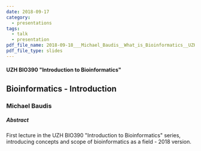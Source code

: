 ```yaml
---
date: 2018-09-17
category:
  - presentations
tags:
  - talk
  - presentation
pdf_file_name: 2018-09-18___Michael_Baudis__What_is_Bioinformatics__UZH_BIO390.pdf
pdf_file_type: slides
---
```


#### UZH BIO390 "Introduction to Bioinformatics"
## Bioinformatics - Introduction
### Michael Baudis

##### Abstract

First lecture in the UZH BIO390 "Introduction to Bioinformatics" series, introducing concepts and scope of bioinformatics as a field - 2018 version.